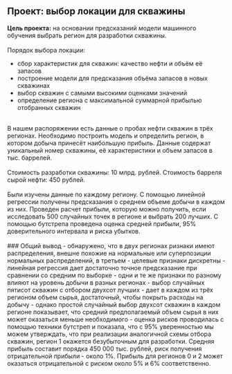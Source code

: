 ## Проект: выбор локации для скважины

**Цель проекта:** на основании предсказаний модели машинного обучения выбрать регион для разработки скважины.</br>
</br>
Порядок выбора локации:</br>
- сбор характеристик для скважин: качество нефти и объём её запасов
- построение модели для предсказания объёма запасов в новых скважинах
- выбор скважин с самыми высокими оценками значений
- определение региона с максимальной суммарной прибылью отобранных скважин
</br>
В нашем распоряжении есть данные о пробах нефти скважин в трёх регионах. Необходимо построить модель и определить регион, в котором добыча принесёт наибольшую прибыль. Данные содержат уникальный номер скважины, её характеристики и объем запасов в тыс. баррелей.</br>
</br>
Стоимость разработки скважины: 10 млрд. рублей. Стоимость барреля сырой нефти: 450 рублей.</br>
</br>
Были изучены данные по каждому региону. С помощью линейной регрессии получены предсказания о среднем объеме добычи в каждом из них. Проведен расчет прибыли, которую можно получить, если исследовать 500 случайных точек в регионе и выбрать 200 лучших. С помощью бутстрепа проведена оценка средней прибыли, 95% доверительного интервала и риска убытков.</br>
</br>
### Общий вывод
- обнаружено, что в двух регионах ризнаки имеют распределения, внешне похожие на нормальные или суперпозиции нормальных распределений, в третьем - целевые признаки дискретны
- линейная регрессия дает достаточно точное предсказание при сравнении со средним по выборке
- одни и те же признаки по разному влияют на уровень добычи в разных регионах
- выбор случайных пятисот скважин с отбором двухсот лучших - дает в каждом из трёх регионом объем сырья, достаточный, чтобы покрыть расходы на добычу 
- однако простой случайный выбор двухсот скважин в каждом регионе показывает, что средний предполагаемый объем сырья в них может оказаться меньше необходимого
- оценка рисков проводилась с помощью техники бутстреп и показала, что с 95% уверенностью мы можем утверждать, что при реализации аналогичной схемы отбора скважин, регион 1 окажется безубыточным для разработки. Средняя прибыль составит порядка 450 000 тыс. рублей, риск получения отрицательной прибыли - около 1%. Прибыль для регионов 0 и 2 может оказаться отрицательной с риском около 5% и 6% соответственно.
